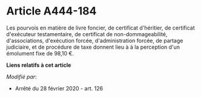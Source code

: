 # Article A444-184

Les pourvois en matière de livre foncier, de certificat d'héritier, de certificat d'exécuteur testamentaire, de certificat de
non-dommageabilité, d'associations, d'exécution forcée, d'administration forcée, de partage judiciaire, et de procédure de
taxe donnent lieu à à la perception d'un émolument fixe de 98,10 €.

**Liens relatifs à cet article**

_Modifié par_:

  - Arrêté du 28 février 2020 - art. 126
